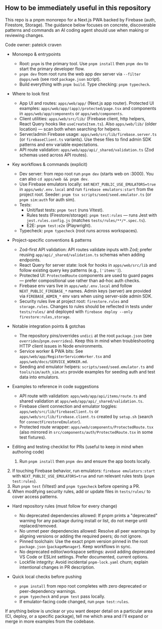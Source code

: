 ## How to be immediately useful in this repository

This repo is a pnpm monorepo for a Next.js PWA backed by Firebase (auth, Firestore, Storage). The guidance below focuses on concrete, discoverable patterns and commands an AI coding agent should use when making or reviewing changes.

Code owner: pateick craven

- Monorepo & entrypoints
  - Root: `pnpm` is the primary tool. Use `pnpm install` then `pnpm dev` to start the primary developer flow.
  - `pnpm dev` from root runs the web app dev server via `--filter @apps/web` (see root `package.json` script).
  - Build everything with `pnpm build`. Type checking: `pnpm typecheck`.

- Where to look first
  - App UI and routes: `apps/web/app/` (Next.js app router). Protected UI examples: `apps/web/app/(app)/protected/page.tsx` and components in `apps/web/app/components` or `apps/web/components`.
  - Client utilities: `apps/web/src/lib/` (Firebase client, http helpers, React Query hooks like `useCreateItem.ts`). Also `apps/web/lib/` (older location) — scan both when searching for helpers.
  - Server/admin Firebase usage: `apps/web/src/lib/firebase.server.ts` (or `firebaseClient.ts` variants). Use these files to find admin SDK patterns and env variable expectations.
  - API route validation: `apps/web/app/api/_shared/validation.ts` (Zod schemas used across API routes).

- Key workflows & commands (explicit)
  - Dev server: from repo root run `pnpm dev` (starts web on :3000). You can also `cd apps/web && pnpm dev`.
  - Use Firebase emulators locally: set `NEXT_PUBLIC_USE_EMULATORS=true` in `apps/web/.env.local` and run `firebase emulators:start` from the project root. Seeder: `pnpm tsx scripts/seed/seed.emulator.ts` (or `pnpm sim:auth` for auth sim).
  - Tests:
    - Unit/fast tests: `pnpm test` (runs Vitest).
    - Rules tests (Firestore/storage): `pnpm test:rules` — runs Jest with `jest.rules.config.js` (matches `tests/rules/**/*.spec.ts`).
    - E2E: `pnpm test:e2e` (Playwright).
  - Typecheck: `pnpm typecheck` (root runs across workspaces).

- Project-specific conventions & patterns
  - Zod-first API validation: API routes validate inputs with Zod; prefer reusing `app/api/_shared/validation.ts` schemas when adding endpoints.
  - React Query for server state: look for hooks in `apps/web/src/lib` and follow existing query key patterns (e.g., `['items']`).
  - Protected UI: `ProtectedRoute` components are used to guard pages — prefer compositional use rather than ad-hoc auth checks.
  - Firebase env vars live in `apps/web/.env.local` and follow `NEXT_PUBLIC_FIREBASE_*` names. Admin keys (server) are provided via `FIREBASE_ADMIN_*` env vars when using server-side admin SDK.
  - Security rules live at project root: `firestore.rules` and `storage.rules`. Changes to rules should be reflected in tests under `tests/rules/` and deployed with `firebase deploy --only firestore:rules,storage`.

- Notable integration points & gotchas
  - The repository pins/overrides `undici` at the root `package.json` (see `overrides`/`pnpm.overrides`). Keep this in mind when troubleshooting HTTP client issues in Node environments.
  - Service worker & PWA bits: See `apps/web/app/RegisterServiceWorker.tsx` and `apps/web/docs/SERVICE_WORKER.md`.
  - Seeding and emulator helpers: `scripts/seed/seed.emulator.ts` and `tools/sim/auth_sim.mts` provide examples for seeding auth and test data into emulators.

- Examples to reference in code suggestions
  - API route with validation: `apps/web/app/api/items/route.ts` and shared validation at `apps/web/app/api/_shared/validation.ts`.
  - Firebase client connection and emulator toggles: `apps/web/src/lib/firebaseClient.ts` or `apps/web/src/lib/firebase.client.ts` created by `setup.sh` (search for `connectFirestoreEmulator`).
  - Protected route wrapper: `apps/web/components/ProtectedRoute.tsx` (also mirrored in `src/components/auth/ProtectedRoute.tsx` in some test fixtures).

- Editing and testing checklist for PRs (useful to keep in mind when authoring code)
  1. Run `pnpm install` then `pnpm dev` and ensure the app boots locally.
 2. If touching Firebase behavior, run emulators: `firebase emulators:start` with `NEXT_PUBLIC_USE_EMULATORS=true` and run relevant rules tests (`pnpm test:rules`).
 3. Run `pnpm test` (Vitest) and `pnpm typecheck` before opening a PR.
 4. When modifying security rules, add or update files in `tests/rules/` to cover access patterns.

- Hard repository rules (must follow for every change)
  - No deprecated dependencies allowed: If pnpm prints a "deprecated" warning for any package during install or list, do not merge until replaced/removed.
  - No unmet peer dependencies allowed: Resolve all peer warnings by aligning versions or adding the required peers; do not ignore.
  - Pinned toolchain: Use the exact pnpm version pinned in the root `package.json` (`packageManager`). Keep workflows in sync.
  - No deprecated editor/workspace settings: avoid adding deprecated VS Code or ESLint settings. Prefer documented, current options.
  - Lockfile integrity: Avoid incidental `pnpm-lock.yaml` churn; explain intentional changes in PR description.

- Quick local checks before pushing
  - `pnpm install` from repo root completes with zero deprecated or peer-dependency warnings.
  - `pnpm typecheck` and `pnpm test` pass locally.
  - If emulator-facing code changed, run `pnpm test:rules`.

If anything below is unclear or you want deeper detail on a particular area (CI, deploy, or a specific package), tell me which area and I'll expand or merge in more examples from the codebase.
